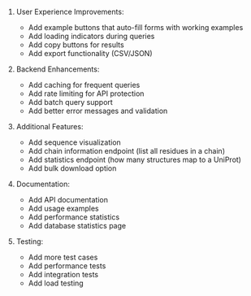 1. User Experience Improvements:
   - Add example buttons that auto-fill forms with working examples
   - Add loading indicators during queries
   - Add copy buttons for results
   - Add export functionality (CSV/JSON)

2. Backend Enhancements:
   - Add caching for frequent queries
   - Add rate limiting for API protection
   - Add batch query support
   - Add better error messages and validation

3. Additional Features:
   - Add sequence visualization
   - Add chain information endpoint (list all residues in a chain)
   - Add statistics endpoint (how many structures map to a UniProt)
   - Add bulk download option

4. Documentation:
   - Add API documentation
   - Add usage examples
   - Add performance statistics
   - Add database statistics page

5. Testing:
   - Add more test cases
   - Add performance tests
   - Add integration tests
   - Add load testing
